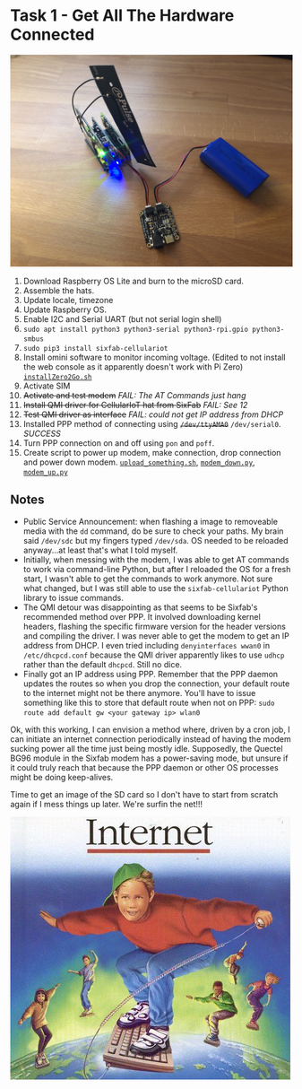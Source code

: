 # Task 1 - Get All The Hardware Connected

![Stacked](./img/IMG_0220.jpg)

1. Download Raspberry OS Lite and burn to the microSD card.
2. Assemble the hats.
3. Update locale, timezone
4. Update Raspberry OS.
5. Enable I2C and Serial UART (but not serial login shell)
6. ```sudo apt install python3 python3-serial python3-rpi.gpio python3-smbus```
7. ```sudo pip3 install sixfab-cellulariot```
8. Install  omini software to monitor incoming voltage. (Edited to not install the web console as it apparently doesn't work with Pi Zero) [```installZero2Go.sh```](./src/installZero2Go.sh)
9. Activate SIM
10. ~~Activate and test modem~~   *FAIL: The AT Commands just hang*
11. ~~Install QMI driver for CellularIoT hat from SixFab~~ *FAIL: See 12* 
12. ~~Test QMI driver as interface~~ *FAIL: could not get IP address from DHCP*
13. Installed PPP method of connecting using ~~```/dev/ttyAMA0```~~ ```/dev/serial0```.  *SUCCESS*
14. Turn PPP connection on and off using ```pon``` and ```poff```.
15. Create script to power up modem, make connection, drop connection and power down modem. [```upload_something.sh```](./src/upload_something.sh), [```modem_down.py```](./src/modem_down.py), [```modem_up.py```](./src/modem_up.py)

## Notes
- Public Service Announcement:  when flashing a image to removeable media with the ```dd``` command, do be sure to check your paths.  My brain said ```/dev/sdc``` but my fingers typed ```/dev/sda```.  OS needed to be reloaded anyway...at least that's what I told myself.
- Initially, when messing with the modem, I was able to get AT commands to work via command-line Python, but after I reloaded the OS for a fresh start, I wasn't able to get the commands to work anymore.  Not sure what changed, but I was still able to use the ```sixfab-cellulariot``` Python library to issue commands.
- The QMI detour was disappointing as that seems to be Sixfab's recommended method over PPP.  It involved downloading kernel headers, flashing the specific firmware version for the header versions and compiling the driver.  I was never able to get the modem to get an IP address from DHCP.  I even tried including ```denyinterfaces wwan0``` in ```/etc/dhcpcd.conf``` because the QMI driver apparently likes to use ```udhcp``` rather than the default ```dhcpcd```.  Still no dice.
- Finally got an IP address using PPP.  Remember that the PPP daemon updates the routes so when you drop the connection, your default route to the internet might not be there anymore.  You'll have to issue something like this to store that default route when not on PPP:  ```sudo route add default gw <your gateway ip> wlan0```

Ok, with this working, I can envision a method where, driven by a cron job, I can initiate an internet connection periodically instead of having the modem sucking power all the time just being mostly idle.  Supposedly, the Quectel BG96 module in the Sixfab modem has a power-saving mode, but unsure if it could truly reach that because the PPP daemon or other OS processes might be doing keep-alives.

Time to get an image of the SD card so I don't have to start from scratch again if I mess things up later.  We're surfin the net!!!

![surfin](./img/surfin.jpg)

